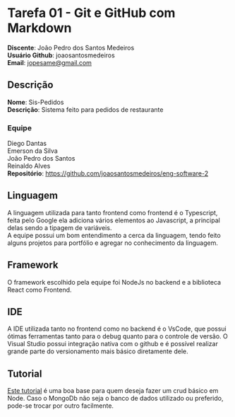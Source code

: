 # Tarefa 01 - Git e GitHub com Markdown
**Discente**: João Pedro dos Santos Medeiros <br>
**Usuário Github**: joaosantosmedeiros <br>
**Email**: jopesame@gmail.com <br>

## Descrição
**Nome**: Sis-Pedidos <br>
**Descrição**: Sistema feito para pedidos de restaurante
### Equipe
Diego Dantas <br>
Emerson da Silva <br>
João Pedro dos Santos <br>
Reinaldo Alves <br>
**Repositório**: https://github.com/joaosantosmedeiros/eng-software-2

## Linguagem
A linguagem utilizada para tanto frontend como frontend é o Typescript, feita pelo Google ela adiciona vários elementos ao Javascript, a principal delas sendo a tipagem de variáveis.<br>
A equipe possui um bom entendimento a cerca da linguagem, tendo feito alguns projetos para portfólio e agregar no conhecimento da linguagem.

## Framework
O framework escolhido pela equipe foi NodeJs no backend e a biblioteca React como Frontend. 

## IDE
A IDE utilizada tanto no frontend como no backend é o VsCode, que possui ótimas ferramentas tanto para o debug quanto para o controle de versão. O Visual Studio possui integração nativa com o github e é possível realizar grande parte do versionamento mais básico diretamente dele.

## Tutorial
[Este tutorial](https://www.youtube.com/watch?v=_7UQPve99r4) é uma boa base para quem deseja fazer um crud básico em Node. Caso o MongoDb não seja o banco de dados utilizado ou preferido, pode-se trocar por outro facilmente.

